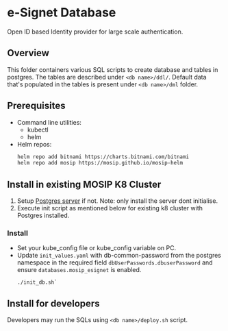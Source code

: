 # e-Signet Database
Open ID based Identity provider for large scale authentication.

## Overview
This folder containers various SQL scripts to create database and tables in postgres.
The tables are described under `<db name>/ddl/`.
Default data that's populated in the tables is present under `<db name>/dml` folder.

## Prerequisites
* Command line utilities:
  - kubectl
  - helm
* Helm repos:
  ```sh
  helm repo add bitnami https://charts.bitnami.com/bitnami
  helm repo add mosip https://mosip.github.io/mosip-helm
  ```

## Install in existing MOSIP K8 Cluster
1. Setup [Postgres server](https://github.com/mosip/mosip-infra/blob/v1.2.0.2/deployment/v3/external/postgres/install.sh) if not. Note: only install the server dont initialise.
1. Execute init script as mentioned below for existing k8 cluster with Postgres installed.
### Install
* Set your kube_config file or kube_config variable on PC.
* Update `init_values.yaml` with db-common-password from the postgres namespace in the required field `dbUserPasswords.dbuserPassword` and ensure `databases.mosip_esignet` is enabled.
  ```
  ./init_db.sh`
  ```

## Install for developers
Developers may run the SQLs using `<db name>/deploy.sh` script.
